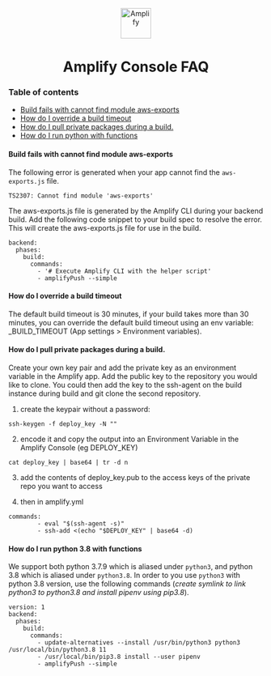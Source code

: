 <p align="center">
  <a href="https://console.amplify.aws">
    <img alt="Amplify" src="https://github.com/aws-amplify/community/blob/master/src/assets/images/logo-dark.png" width="60" />
  </a>
</p>
<h1 align="center">
  Amplify Console FAQ
</h1>

### Table of contents

- [Build fails with cannot find module aws-exports](#build-fails-with-cannot-find-module-aws-exports)
- [How do I override a build timeout](#how-do-i-override-a-build-timeout)
- [How do I pull private packages during a build.](#how-do-i-pull-private-packages-during-a-build)
- [How do I run python with functions](#how-do-i-run-python-with-functions)


#### Build fails with cannot find module aws-exports

The following error is generated when your app cannot find the `aws-exports.js` file.
```tsx
TS2307: Cannot find module 'aws-exports'
```

The aws-exports.js file is generated by the Amplify CLI during your backend build. Add the following code snippet to your build spec to resolve the error. This will create the aws-exports.js file for use in the build.

```tsx
backend:
  phases:
    build:
      commands:
        - '# Execute Amplify CLI with the helper script'
        - amplifyPush --simple
```

#### How do I override a build timeout
The default build timeout is 30 minutes, if your build takes more than 30 minutes, you can override the default build timeout using an env variable: _BUILD_TIMEOUT (App settings > Environment variables).

#### How do I pull private packages during a build.

Create your own key pair and add the private key as an environment variable in the Amplify app. Add the public key to the repository you would like to clone. You could then add the key to the ssh-agent on the build instance during build and git clone the second repository.

1. create the keypair without a password:

```
ssh-keygen -f deploy_key -N ""
```

2. encode it and copy the output into an Environment Variable in the Amplify Console (eg DEPLOY_KEY)

```
cat deploy_key | base64 | tr -d n

```

3. add the contents of deploy_key.pub to the access keys of the private repo you want to access

4. then in amplify.yml

```
commands:
        - eval "$(ssh-agent -s)"
        - ssh-add <(echo "$DEPLOY_KEY" | base64 -d)
```

#### How do I run python 3.8 with functions

We support both python 3.7.9 which is aliased under `python3`, and python 3.8 which is aliased under `python3.8`. In order to you use `python3` with python 3.8 version, use the following commands (*create symlink to link python3 to python3.8 and install pipenv using pip3.8*).

```
version: 1
backend:
  phases:
    build:
      commands:
        - update-alternatives --install /usr/bin/python3 python3 /usr/local/bin/python3.8 11
        - /usr/local/bin/pip3.8 install --user pipenv
        - amplifyPush --simple
```

